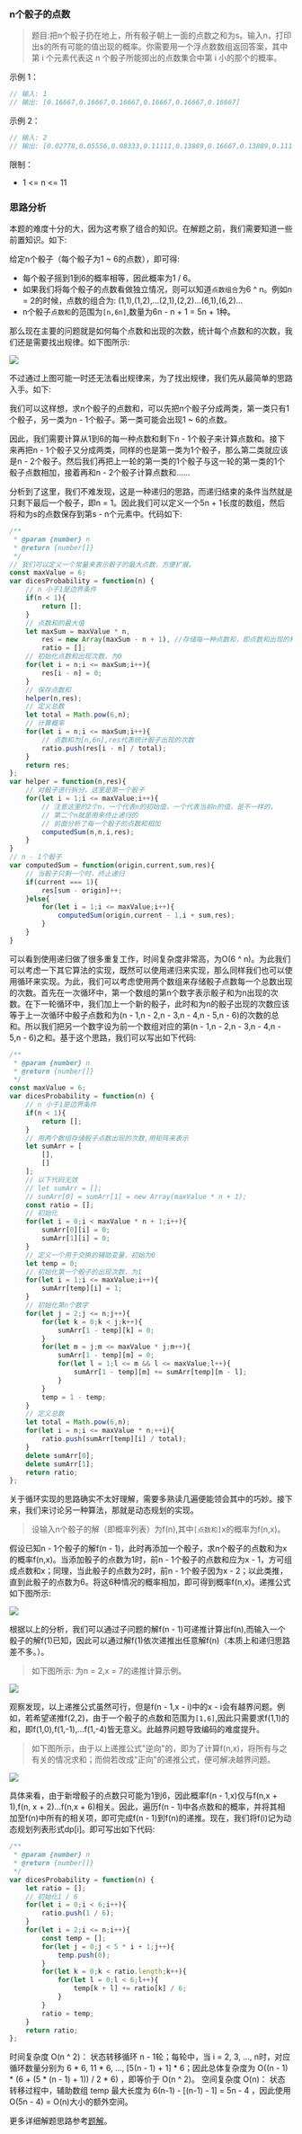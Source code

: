 ### n个骰子的点数

> 题目:把n个骰子扔在地上，所有骰子朝上一面的点数之和为s。输入n，打印出s的所有可能的值出现的概率。你需要用一个浮点数数组返回答案，其中第 i 个元素代表这 n 个骰子所能掷出的点数集合中第 i 小的那个的概率。

示例 1：

```js
// 输入: 1
// 输出: [0.16667,0.16667,0.16667,0.16667,0.16667,0.16667]
```

示例 2：

```js
// 输入: 2
// 输出: [0.02778,0.05556,0.08333,0.11111,0.13889,0.16667,0.13889,0.11111,0.08333,0.05556,0.02778]
```

限制：

* 1 <= n <= 11


### 思路分析

本题的难度十分的大，因为这考察了组合的知识。在解题之前，我们需要知道一些前置知识。如下:

给定n个骰子（每个骰子为1 ~ 6的点数），即可得:

* 每个骰子摇到1到6的概率相等，因此概率为1 / 6。
* 如果我们将每个骰子的点数看做独立情况，则可以知道`点数组合`为6 ^ n。例如n = 2的时候，点数的组合为:
    (1,1),(1,2),...(2,1),(2,2)...(6,1),(6,2)...
* n个骰子`点数和`的范围为`[n,6n]`,数量为6n - n + 1 = 5n + 1种。

那么现在主要的问题就是如何每个点数和出现的次数，统计每个点数和的次数，我们还是需要找出规律。如下图所示:

![](../../images/dicesProbability-1.png)

不过通过上图可能一时还无法看出规律来，为了找出规律，我们先从最简单的思路入手。如下:

我们可以这样想，求n个骰子的点数和，可以先把n个骰子分成两类，第一类只有1个骰子，另一类为n - 1个骰子。第一类可能会出现1 ~ 6的点数。

因此，我们需要计算从1到6的每一种点数和剩下n - 1个骰子来计算点数和。接下来再把n - 1个骰子又分成两类，同样的也是第一类为1个骰子，那么第二类就应该是n - 2个骰子。然后我们再把上一轮的第一类的1个骰子与这一轮的第一类的1个骰子点数相加，接着再和n - 2个骰子计算点数和......

分析到了这里，我们不难发现，这是一种递归的思路，而递归结束的条件当然就是只剩下最后一个骰子，即n = 1。因此我们可以定义一个5n + 1长度的数组，然后将和为s的点数保存到第s - n个元素中。代码如下:

```js
/**
 * @param {number} n
 * @return {number[]}
 */
// 我们可以定义一个常量来表示骰子的最大点数，方便扩展。
const maxValue = 6;
var dicesProbability = function(n) {
    // n 小于1是边界条件
    if(n < 1){
        return [];
    }
    // 点数和的最大值
    let maxSum = maxValue * n,
        res = new Array(maxSum - n + 1), //存储每一种点数和，即点数和出现的种数
        ratio = [];
    // 初始化点数和出现次数，为0
    for(let i = n;i <= maxSum;i++){
        res[i - n] = 0;
    }
    // 保存点数和
    helper(n,res);
    // 定义总数
    let total = Math.pow(6,n);
    // 计算概率
    for(let i = n;i <= maxSum;i++){
        // 点数和为[n,6n],res代表统计骰子出现的次数
        ratio.push(res[i - n] / total);
    }
    return res;
};
var helper = function(n,res){
    // 对骰子进行拆分，这里是第一个骰子
    for(let i = 1;i <= maxValue;i++){
        // 注意这里的2个n，一个代表n的初始值，一个代表当前n的值，是不一样的，
        // 第二个n就是用来终止递归的
        // 前面分析了每一个骰子的点数和相加
        computedSum(n,n,i,res);
    }
}
// n - 1个骰子
var computedSum = function(origin,current,sum,res){
    // 当骰子只剩一个时，终止递归
    if(current === 1){
        res[sum - origin]++;
    }else{
        for(let i = 1;i <= maxValue;i++){
            computedSum(origin,current - 1,i + sum,res);
        }
    }
}
```

可以看到使用递归做了很多重复工作，时间复杂度非常高，为O(6 ^ n)。为此我们可以考虑一下其它算法的实现，既然可以使用递归来实现，那么同样我们也可以使用循环来实现。为此，我们可以考虑使用两个数组来存储骰子点数每一个总数出现的次数。首先在一次循环中，第一个数组的第n个数字表示骰子和为n出现的次数。在下一轮循环中，我们加上一个新的骰子，此时和为n的骰子出现的次数应该等于上一次循环中骰子点数和为(n - 1,n - 2,n - 3,n - 4,n - 5,n - 6)的次数的总和。所以我们把另一个数字设为前一个数组对应的第(n - 1,n - 2,n - 3,n - 4,n - 5,n - 6)之和。基于这个思路，我们可以写出如下代码:

```js
/**
 * @param {number} n
 * @return {number[]}
 */
const maxValue = 6;
var dicesProbability = function(n) {
    // n 小于1是边界条件
    if(n < 1){
        return [];
    }
    // 用两个数组存储骰子点数出现的次数,用矩阵来表示
    let sumArr = [
        [],
        []
    ];
    // 以下代码无效
    // let sumArr = [];
    // sumArr[0] = sumArr[1] = new Array(maxValue * n + 1);
    const ratio = [];
    // 初始化
    for(let i = 0;i < maxValue * n + 1;i++){
        sumArr[0][i] = 0;
        sumArr[1][i] = 0;
    }
    // 定义一个用于交换的辅助变量，初始为0
    let temp = 0;
    // 初始化第一个骰子的出现次数，为1
    for(let i = 1;i <= maxValue;i++){
        sumArr[temp][i] = 1;
    }
    // 初始化第n个数字
    for(let j = 2;j <= n;j++){
        for(let k = 0;k < j;k++){
            sumArr[1 - temp][k] = 0;
        }
        for(let m = j;m <= maxValue * j;m++){
            sumArr[1 - temp][m] = 0;
            for(let l = 1;l <= m && l <= maxValue;l++){
                sumArr[1 - temp][m] += sumArr[temp][m - l];
            }
        }
        temp = 1 - temp;
    }
    // 定义总数
    let total = Math.pow(6,n);
    for(let i = n;i <= maxValue * n;++i){
        ratio.push(sumArr[temp][i] / total);
    }
    delete sumArr[0];
    delete sumArr[1];
    return ratio;
};
```

关于循环实现的思路确实不太好理解，需要多熟读几遍便能领会其中的巧妙。接下来，我们来讨论另一种算法，那就是动态规划的实现。

> 设输入n个骰子的解（即概率列表）为f(n),其中`[点数和]`x的概率为f(n,x)。

假设已知n - 1个骰子的解f(n - 1)，此时再添加一个骰子，求n个骰子的点数和为x的概率f(n,x)。当添加骰子的点数为1时，前n - 1个骰子的点数和应为x - 1，方可组成点数和x；同理，当此骰子的点数为2时，前n - 1个骰子因为x - 2；以此类推，直到此骰子的点数为6。将这6种情况的概率相加，即可得到概率f(n,x)。递推公式如下图所示:

![](../../images/dicesProbability-2.png)

根据以上的分析，我们可以通过子问题的解f(n - 1)可递推计算出f(n),而输入一个骰子的解f(1)已知，因此可以通过解f(1)依次递推出任意解f(n)（本质上和递归思路差不多。）。

> 如下图所示: 为n = 2,x = 7的递推计算示例。

![](../../images/dicesProbability-3.png)

观察发现，以上递推公式虽然可行，但是f(n - 1,x - i)中的x - i会有越界问题。例如，若希望递推f(2,2)，由于一个骰子的点数和范围为`[1,6]`,因此只需要求f(1,1)的和，即f(1,0),f(1,-1),...f(1,-4)皆无意义。此越界问题导致编码的难度提升。

> 如下图所示，由于以上递推公式"逆向"的，即为了计算f(n,x)，将所有与之有关的情况求和；而倘若改成"正向"的递推公式，便可解决越界问题。

![](../../images/dicesProbability-4.png)

具体来看，由于新增骰子的点数只可能为1到6，因此概率f(n - 1,x)仅与f(n,x + 1),f(n, x + 2)...f(n,x + 6)相关。因此，遍历f(n - 1)中各点数和的概率，并将其相加至f(n)中所有的相关项，即可完成f(n - 1)到f(n)的递推。现在，我们将f(i)记为动态规划列表形式dp[i]。即可写出如下代码:

```js
/**
 * @param {number} n
 * @return {number[]}
 */
var dicesProbability = function(n) {
    let ratio = [];
    // 初始化1 / 6
    for(let i = 0;i < 6;i++){
        ratio.push(1 / 6);
    }
    for(let i = 2;i <= n;i++){
        const temp = [];
        for(let j = 0;j < 5 * i + 1;j++){
            temp.push(0);
        }
        for(let k = 0;k < ratio.length;k++){
            for(let l = 0;l < 6;l++){
                temp[k + l] += ratio[k] / 6;
            }
        }
        ratio = temp;
    }
    return ratio;
};
```

时间复杂度 O(n ^ 2)： 状态转移循环 n - 1轮；每轮中，当 i = 2, 3, ..., n时，对应循环数量分别为 6 * 6, 11 * 6, ..., [5(n - 1) + 1] * 6；因此总体复杂度为 O((n - 1) * (6 + (5 * (n - 1) + 1)) / 2 * 6) ，即等价于 O(n ^ 2)。
空间复杂度 O(n)： 状态转移过程中，辅助数组 temp 最大长度为 6(n-1) - [(n-1) - 1] = 5n - 4 ，因此使用 O(5n - 4) = O(n)大小的额外空间。

更多详细解题思路参考[题解](https://leetcode-cn.com/problems/nge-tou-zi-de-dian-shu-lcof/solution/jian-zhi-offer-60-n-ge-tou-zi-de-dian-sh-z36d/)。

